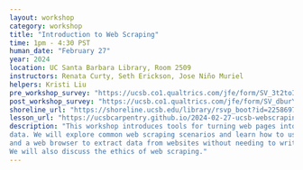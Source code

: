 ```yaml
---
layout: workshop
category: workshop
title: "Introduction to Web Scraping"
time: 1pm - 4:30 PST
human_date: "February 27"
year: 2024
location: UC Santa Barbara Library, Room 2509
instructors: Renata Curty, Seth Erickson, Jose Niño Muriel
helpers: Kristi Liu
pre_workshop_survey: "https://ucsb.co1.qualtrics.com/jfe/form/SV_3t2toIchSI71xga"
post_workshop_survey: "https://ucsb.co1.qualtrics.com/jfe/form/SV_dburY1WdnYB1KaG"
shoreline_url: "https://shoreline.ucsb.edu/library/rsvp_boot?id=2258697"
lesson_url: "https://ucsbcarpentry.github.io/2024-02-27-ucsb-webscraping/"
description: "This workshop introduces tools for turning web pages into analyzable
data. We will explore common web scraping scenarios and learn how to use XPath
and a web browser to extract data from websites without needing to write code.
We will also discuss the ethics of web scraping."
---
```

